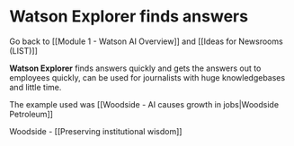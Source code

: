 # Watson Explorer finds answers	

Go back to [[Module 1 - Watson AI Overview]] and [[Ideas for Newsrooms (LIST)]]

**Watson Explorer** finds answers quickly and gets the answers out to employees quickly, can be used for journalists with huge knowledgebases and little time. 

The example used was [[Woodside - AI causes growth in jobs|Woodside Petroleum]]

Woodside - [[Preserving institutional wisdom]]